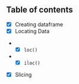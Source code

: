 ## Table of contents
- [x] Creating dataframe
- [x] Locating Data
- - [x] `loc()`
- - [x] `iloc()`
- [x] Slicing
